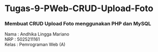 # Tugas-9-PWeb-CRUD-Upload-Foto

### Membuat CRUD Upload Foto menggunakan PHP dan MySQL
Nama  : Andhika Lingga Mariano <br/>
NRP   : 5025211161 <br/>
Kelas : Pemrograman Web (A)
